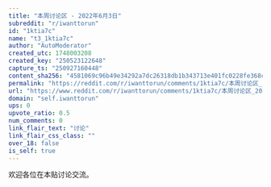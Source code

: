 ```yaml
---
title: "本周讨论区 - 2022年6月3日"
subreddit: "r/iwanttorun"
id: "1ktia7c"
name: "t3_1ktia7c"
author: "AutoModerator"
created_utc: 1748003208
created_key: "250523122648"
capture_ts: "250927160448"
content_sha256: "4581069c96b49e34292a7dc26318db1b343713e401fc0228fe368caf93f63a24"
permalink: "https://reddit.com/r/iwanttorun/comments/1ktia7c/本周讨论区_2022年6月3日/"
url: "https://www.reddit.com/r/iwanttorun/comments/1ktia7c/本周讨论区_2022年6月3日/"
domain: "self.iwanttorun"
ups: 0
upvote_ratio: 0.5
num_comments: 0
link_flair_text: "讨论"
link_flair_css_class: ""
over_18: false
is_self: true
---
```


欢迎各位在本贴讨论交流。
